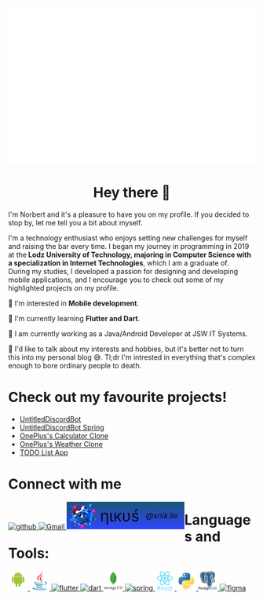 <head>
<link rel="stylesheet" href="https://cdnjs.cloudflare.com/ajax/libs/font-awesome/4.7.0/css/font-awesome.min.css">
<link rel="stylesheet" href="https://cdn.jsdelivr.net/gh/devicons/devicon@v2.15.1/devicon.min.css">

</head>

<div align="center">
    <img src="sources\banner.svg" width="640" height="320" alt="banner">
</div>

<h1 align="center">Hey there 👋</h1>
<p>I'm Norbert and it's a pleasure to have you on my profile. If you decided to stop by, let me tell you a bit about myself.</p>
<p>I'm a technology enthusiast who enjoys setting new challenges for myself and raising the bar every time. I began my journey in programming in 2019 at the<strong> Lodz University of Technology, majoring in Computer Science with a specialization in Internet Technologies</strong>, which I am a graduate of. <br>During my studies, I developed a passion for designing and developing mobile applications, and I encourage you to check out some of my highlighted projects on my profile.</p>

📱 I'm interested in **Mobile development**.

📖 I'm currently learning **Flutter and Dart**.

🤝 I am currently working as a Java/Android Developer at JSW IT Systems.

💞️ I'd like to talk about my interests and hobbies, but it's better not to turn this into my personal blog 😅. Tl;dr I'm intrested in everything that's complex enough to bore ordinary people to death. 

<h1>Check out my favourite projects!</h1>

- [UntitledDiscordBot](https://github.com/xNik3e/UntitledDiscordBot)
- [UntitledDiscordBot Spring](https://github.com/xNik3e/UDB-Spring)
- [OnePlus's Calculator Clone](https://github.com/xNik3e/calculator-clone-school-project)
- [OnePlus's Weather Clone](https://github.com/xNik3e/weather-app-school-project)
- [TODO List App](https://github.com/xNik3e/ToDoListApp)


<h1>Connect with me</h1>
<div align="left" style="display:inline;float:left;">
  <a href="https://github.com/xNik3e" target="_blank">
    <img src=https://img.shields.io/badge/github-%2324292e.svg?&style=for-the-badge&logo=github&logoColor=white alt=github />
  </a>
  <a href="mailto:norbertnielaba@gmail.com">
    <img alt="Gmail" src="https://img.shields.io/badge/Gmail-D14836?style=for-the-badge&logo=gmail&logoColor=white" />
  <a href="https://discordlookup.com/user/428233609342746634" target="_blank">
    <img src=sources\discord_badge_2.svg alt=discord/>
  </a>
</div>

<h1 align="left">Languages and Tools:</h1>
<p align="left"> 
  <a href="https://developer.android.com" target="_blank" rel="noreferrer"> 
    <img src="https://raw.githubusercontent.com/devicons/devicon/master/icons/android/android-original-wordmark.svg" alt="android" width="40" height="40"/>
  </a>
  <a href="https://www.java.com" target="_blank" rel="noreferrer"> 
    <img src="https://raw.githubusercontent.com/devicons/devicon/master/icons/java/java-original.svg" alt="java" width="40" height="40"/> 
  </a>
  <a href="https://flutter.dev" target="_blank" rel="noreferrer"> 
    <img src="https://www.vectorlogo.zone/logos/flutterio/flutterio-icon.svg" alt="flutter" width="40" height="40"/> 
  </a>
  <a href="https://dart.dev" target="_blank" rel="noreferrer"> 
    <img src="https://www.vectorlogo.zone/logos/dartlang/dartlang-icon.svg" alt="dart" width="40" height="40"/> 
  </a> 
  <a href="https://www.mongodb.com/" target="_blank" rel="noreferrer"> 
    <img src="https://raw.githubusercontent.com/devicons/devicon/master/icons/mongodb/mongodb-original-wordmark.svg" alt="mongodb" width="40" height="40"/> 
  </a>
  <a href="https://spring.io/" target="_blank" rel="noreferrer"> 
    <img src="https://www.vectorlogo.zone/logos/springio/springio-icon.svg" alt="spring" width="40" height="40"/> 
  </a>  
  <a href="https://reactjs.org/" target="_blank" rel="noreferrer"> 
    <img src="https://raw.githubusercontent.com/devicons/devicon/master/icons/react/react-original-wordmark.svg" alt="react" width="40" height="40"/> 
  </a>
  <a href="https://www.python.org" target="_blank" rel="noreferrer"> 
    <img src="https://raw.githubusercontent.com/devicons/devicon/master/icons/python/python-original.svg" alt="python" width="40" height="40"/> 
  </a>
  <a href="https://www.postgresql.org" target="_blank" rel="noreferrer"> 
    <img src="https://raw.githubusercontent.com/devicons/devicon/master/icons/postgresql/postgresql-original-wordmark.svg" alt="postgresql" width="40" height="40"/> 
  </a> 
  <a href="https://www.figma.com/" target="_blank" rel="noreferrer"> 
    <img src="https://www.vectorlogo.zone/logos/figma/figma-icon.svg" alt="figma" width="40" height="40"/> 
  </a>
</p>
